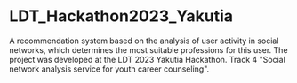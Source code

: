 # LDT_Hackathon2023_Yakutia
A recommendation system based on the analysis of user activity in social networks, which determines the most suitable professions for this user. The project was developed at the LDT 2023 Yakutia Hackathon. Track 4 "Social network analysis service for youth career counseling".
